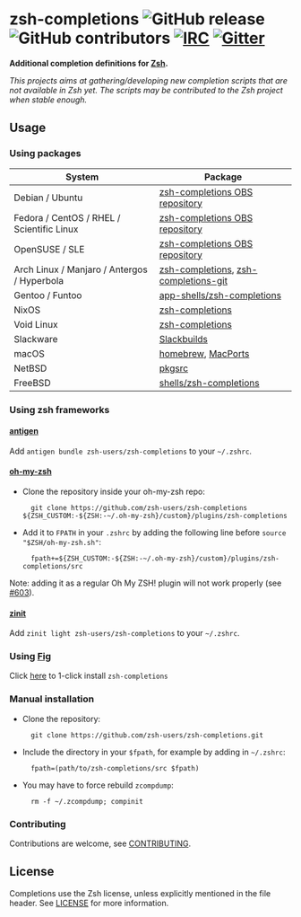zsh-completions ![GitHub release](https://img.shields.io/github/release/zsh-users/zsh-completions.svg) ![GitHub contributors](https://img.shields.io/github/contributors/zsh-users/zsh-completions.svg) [![IRC](https://img.shields.io/badge/IRC-%23zsh--completions-yellow.svg)](irc://irc.freenode.net/#zsh-completions) [![Gitter](https://badges.gitter.im/zsh-users/zsh-completions.svg)](https://gitter.im/zsh-users/zsh-completions?utm_source=badge&utm_medium=badge&utm_campaign=pr-badge)
=============

**Additional completion definitions for [Zsh](http://www.zsh.org).**

*This projects aims at gathering/developing new completion scripts that are not available in Zsh yet. The scripts may be contributed to the Zsh project when stable enough.*


## Usage

### Using packages

| System  | Package |
| ------------- | ------------- |
| Debian / Ubuntu | [zsh-completions OBS repository](https://software.opensuse.org/download.html?project=shells%3Azsh-users%3Azsh-completions&package=zsh-completions) |
| Fedora / CentOS / RHEL / Scientific Linux | [zsh-completions OBS repository](https://software.opensuse.org/download.html?project=shells%3Azsh-users%3Azsh-completions&package=zsh-completions) |
| OpenSUSE / SLE | [zsh-completions OBS repository](https://software.opensuse.org/download.html?project=shells%3Azsh-users%3Azsh-completions&package=zsh-completions) |
| Arch Linux / Manjaro / Antergos / Hyperbola | [zsh-completions](https://www.archlinux.org/packages/zsh-completions), [zsh-completions-git](https://aur.archlinux.org/packages/zsh-completions-git) |
| Gentoo / Funtoo | [app-shells/zsh-completions](http://packages.gentoo.org/package/app-shells/zsh-completions)  |
| NixOS | [zsh-completions](https://github.com/NixOS/nixpkgs/blob/master/pkgs/shells/zsh/zsh-completions/default.nix) |
| Void Linux | [zsh-completions](https://github.com/void-linux/void-packages/blob/master/srcpkgs/zsh-completions/template) |
| Slackware | [Slackbuilds](https://slackbuilds.org/repository/14.2/system/zsh-completions/) |
| macOS | [homebrew](https://github.com/Homebrew/homebrew-core/blob/master/Formula/zsh-completions.rb), [MacPorts](https://github.com/macports/macports-ports/blob/master/sysutils/zsh-completions/Portfile)  |
| NetBSD | [pkgsrc](http://ftp.netbsd.org/pub/pkgsrc/current/pkgsrc/shells/zsh-completions/README.html)  |
| FreeBSD | [shells/zsh-completions](https://www.freshports.org/shells/zsh-completions)  |


### Using zsh frameworks

#### [antigen](https://github.com/zsh-users/antigen)

Add `antigen bundle zsh-users/zsh-completions` to your `~/.zshrc`.

#### [oh-my-zsh](http://github.com/robbyrussell/oh-my-zsh)

* Clone the repository inside your oh-my-zsh repo:

        git clone https://github.com/zsh-users/zsh-completions ${ZSH_CUSTOM:-${ZSH:-~/.oh-my-zsh}/custom}/plugins/zsh-completions

* Add it to `FPATH` in your `.zshrc` by adding the following line before `source "$ZSH/oh-my-zsh.sh"`:

        fpath+=${ZSH_CUSTOM:-${ZSH:-~/.oh-my-zsh}/custom}/plugins/zsh-completions/src

Note: adding it as a regular Oh My ZSH! plugin will not work properly (see [#603](https://github.com/zsh-users/zsh-completions/issues/603)).

#### [zinit](https://github.com/zdharma-continuum/zinit)

Add `zinit light zsh-users/zsh-completions` to your `~/.zshrc`.

### Using [Fig](https://fig.io)

Click [here](https://fig.io/plugins/other/zsh-completions) to 1-click install `zsh-completions`

### Manual installation

* Clone the repository:

        git clone https://github.com/zsh-users/zsh-completions.git

* Include the directory in your `$fpath`, for example by adding in `~/.zshrc`:

        fpath=(path/to/zsh-completions/src $fpath)

* You may have to force rebuild `zcompdump`:

        rm -f ~/.zcompdump; compinit

### Contributing

Contributions are welcome, see [CONTRIBUTING](https://github.com/zsh-users/zsh-completions/blob/master/CONTRIBUTING.md).


## License
Completions use the Zsh license, unless explicitly mentioned in the file header.
See [LICENSE](https://github.com/zsh-users/zsh-completions/blob/master/LICENSE) for more information.
